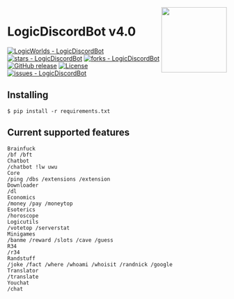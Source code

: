 
<img align="right" width="150" src="https://i.imgur.com/XK1aOpr.png">

# LogicDiscordBot v4.0
[![LogicWorlds - LogicDiscordBot](https://img.shields.io/static/v1?label=LogicWorlds&message=LogicDiscordBot&color=blue&logo=github)](https://github.com/LogicWorlds/LogicDiscordBot "Go to GitHub repo") [![stars - LogicDiscordBot](https://img.shields.io/github/stars/LogicWorlds/LogicDiscordBot?style=social)](https://github.com/LogicWorlds/LogicDiscordBot) [![forks - LogicDiscordBot](https://img.shields.io/github/forks/LogicWorlds/LogicDiscordBot?style=social)](https://github.com/LogicWorlds/LogicDiscordBot)
[![GitHub release](https://img.shields.io/github/release/LogicWorlds/LogicDiscordBot?include_prereleases=&sort=semver&color=blue)](https://github.com/LogicWorlds/LogicDiscordBot/releases/) [![License](https://img.shields.io/badge/License-GPL--3.0-blue)](https://github.com/LogicWorlds/LogicDiscordBot/blob/main/LICENSE) [![issues - LogicDiscordBot](https://img.shields.io/github/issues/LogicWorlds/LogicDiscordBot)](https://github.com/LogicWorlds/LogicDiscordBot/issues)

## Installing
```
$ pip install -r requirements.txt
```

## Current supported features
 ```
Brainfuck 
/bf /bft
Chatbot 
/chatbot !lw uwu
Core 
/ping /dbs /extensions /extension
Downloader 
/dl
Economics 
/money /pay /moneytop
Esoterics 
/horoscope
Logicutils 
/votetop /serverstat
Minigames 
/banme /reward /slots /cave /guess
R34 
/r34
Randstuff 
/joke /fact /where /whoami /whoisit /randnick /google
Translator 
/translate
Youchat 
/chat
 ```